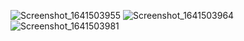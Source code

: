 
![Screenshot_1641503955](https://user-images.githubusercontent.com/88926924/148454318-c5507e50-112a-425e-9b28-2777358579fe.png)
![Screenshot_1641503964](https://user-images.githubusercontent.com/88926924/148454322-91dd19c7-626f-4aa6-9964-f2630a2e8008.png)
![Screenshot_1641503981](https://user-images.githubusercontent.com/88926924/148454327-a7818ea8-9ea6-4c02-a8f2-47f42b079957.png)
